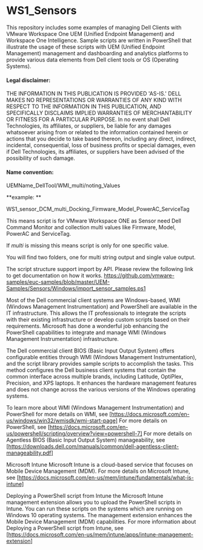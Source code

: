 # WS1_Sensors 

This repository includes some examples of managing Dell Clients with VMware Workspace One UEM (Unified Endpoint Management) and Workspace One Intelligence. Sample scripts are written in PowerShell that illustrate the usage of these scripts with UEM (Unified Endpoint Management) management and dashboarding and analytics platforms to provide various data elements from Dell client tools or OS (Operating Systems). 

#### Legal disclaimer: 

THE INFORMATION IN THIS PUBLICATION IS PROVIDED 'AS-IS.' DELL MAKES NO REPRESENTATIONS OR WARRANTIES OF ANY KIND WITH RESPECT TO THE INFORMATION IN THIS PUBLICATION, AND SPECIFICALLY DISCLAIMS IMPLIED WARRANTIES OF MERCHANTABILITY OR FITNESS FOR A PARTICULAR PURPOSE. In no event shall Dell Technologies, its affiliates, or suppliers, be liable for any damages whatsoever arising from or related to the information contained herein or actions that you decide to take based thereon, including any direct, indirect, incidental, consequential, loss of business profits or special damages, even if Dell Technologies, its affiliates, or suppliers have been advised of the possibility of such damage. 

#### Name convention: 

UEMName_DellTool/WMI_multi/noting_Values 

**example: ** 

WS1_sensor_DCM_multi_Docking_Firmware_Model_PowerAC_ServiceTag 

This means script is for VMware Workspace ONE as Sensor need Dell Command Monitor and collection multi values like Firmware, Model, PowerAC and ServiceTag. 

If _multi_ is missing this means script is only for one specific value. 

You will find two folders, one for multi string output and single value output. 

The script structure support import by API. Please review the following link to get documentation on how it works. 
https://github.com/vmware-samples/euc-samples/blob/master/UEM-Samples/Sensors/Windows/import_sensor_samples.ps1 


Most of the Dell commercial client systems are Windows-based, WMI (Windows Management Instrumentation) and PowerShell are available in the IT infrastructure. This allows the IT professionals to integrate the scripts with their existing infrastructure or develop custom scripts based on their requirements. Microsoft has done a wonderful job enhancing the PowerShell capabilities to integrate and manage WMI (Windows Management Instrumentation) infrastructure. 
 
The Dell commercial client BIOS (Basic Input Output System) offers configurable entities through WMI (Windows Management Instrumentation), and the script library provides sample scripts to accomplish the tasks. This method configures the Dell business client systems that contain the common interface across multiple brands, including Latitude, OptiPlex, Precision, and XPS laptops. It enhances the hardware management features and does not change across the various versions of the Windows operating systems. 
  
To learn more about WMI (Windows Management Instrumentation) and PowerShell for more details on WMI, see [https://docs.microsoft.com/en-us/windows/win32/wmisdk/wmi-start-page] For more details on PowerShell, see [https://docs.microsoft.com/en-us/powershell/scripting/overview?view=powershell-7] For more details on Agentless BIOS (Basic Input Output System) manageability, see [https://downloads.dell.com/manuals/common/dell-agentless-client-manageability.pdf] 

Microsoft Intune Microsoft Intune is a cloud-based service that focuses on Mobile Device Management (MDM). For more details on Microsoft Intune, see [https://docs.microsoft.com/en-us/mem/intune/fundamentals/what-is-intune] 

Deploying a PowerShell script from Intune the Microsoft Intune management extension allows you to upload the PowerShell scripts in Intune. You can run these scripts on the systems which are running on Windows 10 operating systems. The management extension enhances the Mobile Device Management (MDM) capabilities. For more information about Deploying a PowerShell script from Intune, see [https://docs.microsoft.com/en-us/mem/intune/apps/intune-management-extension] 
